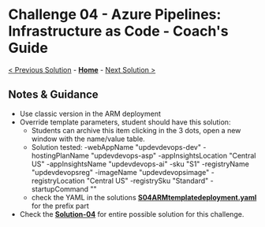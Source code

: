 # Challenge 04 - Azure Pipelines: Infrastructure as Code - Coach's Guide

[< Previous Solution](./Solution-03.md) - **[Home](./README.md)** - [Next Solution >](./Solution-05.md)

## Notes & Guidance

- Use classic version in the ARM deployment
- Override template parameters, student should have this solution:
  - Students can archive this item clicking in the 3 dots, open a new window with the name/value table.
  - Solution tested: -webAppName "updevdevops-dev" -hostingPlanName "updevdevops-asp" -appInsightsLocation "Central US" -appInsightsName "updevdevops-ai" -sku "S1" -registryName "updevdevopsreg" -imageName "updevdevopsimage" -registryLocation "Central US" -registrySku "Standard" -startupCommand ""
  - check the YAML in the solutions **[S04ARMtemplatedeployment.yaml](./Solutions/S04ARMtemplatedeployment.yaml)** for the prefix part
- Check the **[Solution-04](./Solutions/Solution-04.json)** for entire possible solution for this challenge.


